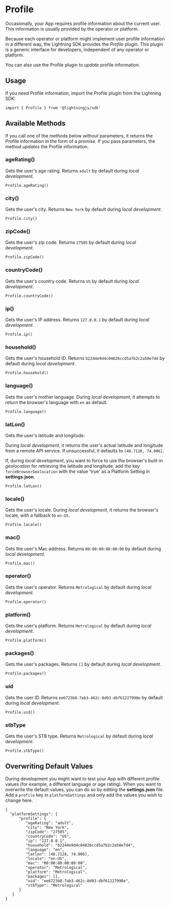 # Profile

Occasionally, your App requires profile information about the current user. This information is usually provided by the operator or platform.

Because each operator or platform might implement user profile information in a different way, the Lightning SDK provides the *Profile* plugin. This plugin is a generic interface for developers, independent of any operator or platform.

You can also use the Profile plugin to *update* profile information.

## Usage

If you need Profile information, import the Profile plugin from the Lightning SDK:

```
import { Profile } from '@lightningjs/sdk'
```

## Available Methods

If you call one of the methods below *without* parameters, it returns the Profile information in the form of a *promise*. If you pass parameters, the method *updates* the Profile information.

### ageRating()

Gets the user's age rating. Returns `adult` by default during *local development*.

```
Profile.ageRating()
```

### city()

Gets the user's city. Returns `New York` by default during *local development*.

```
Profile.city()
```

### zipCode()

Gets the user's zip code. Returns `27505` by default during *local development*.

```
Profile.zipCode()
```

### countryCode()

Gets the user's country code. Returns `US` by default during *local development*.

```
Profile.countryCode()
```

### ip()

Gets the user's IP address. Returns `127.0.0.1` by default during *local development*.

```
Profile.ip()
```

### household()

Gets the user's household ID. Returns `b2244e9d4c04826ccd5a7b2c2a50e7d4` by default during *local development*.

```
Profile.household()
```

### language()

Gets the user's mother language. During *local development*, it attempts to return the browser's language with `en` as default.

```
Profile.language()
```

### latLon()

Gets the user's latitude and longitude.

During *local development*, it returns the user's actual latitude and longitude from a remote API service. If unsuccessful, it defaults to `[40.7128, 74.006]`.

If, during *local development*, you want to force to use the browser's built-in *geolocation* for retrieving the latitude and longitude, add the key `forceBrowserGeolocation` with the value 'true' as a Platform Setting in **settings.json**.

```
Profile.latLon()
```

### locale()

Gets the user's locale. During *local development*, it returns the browser's locale, with a fallback to `en-US`.

```
Profile.locale()
```

### mac()

Gets the user's Mac address. Returns `00:00:00:00:00:00` by default during *local development*.

```
Profile.mac()
```

### operator()

Gets the user's operator. Returns `Metrological` by default during *local development*.

```
Profile.operator()
```

### platform()

Gets the user's platform. Returns `Metrological` by default during *local development*.

```
Profile.platform()
```

### packages()

Gets the user's packages. Returns `[]` by default during *local development*.

```
Profile.packages()
```

### uid

Gets the user ID. Returns `ee6723b8-7ab3-462c-8d93-dbf61227998e` by default during *local development*.

```
Profile.uid()
```

### stbType

Gets the user's STB type. Returns `Metrological` by default during *local development*.

```
Profile.stbType()
```

## Overwriting Default Values

During development you might want to test your App with different profile values (for example, a different language or age rating).
When you want to overwrite the default values, you can do so by editing the **settings.json** file.
Add a `profile` key in `platformSettings` and only add the values you wish to change here.

```
{
  "platformSettings": {
      "profile": {
         "ageRating": "adult",
         "city": "New York",
         "zipCode": "27505",
         "countryCode": "US",
         "ip": "127.0.0.1",
         "household": "b2244e9d4c04826ccd5a7b2c2a50e7d4",
         "language": "en",
         "latlon": [40.7128, 74.006],
         "locale": "en-US",
         "mac": "00:00:00:00:00:00",
         "operator": "Metrological",
         "platform": "Metrological",
         "packages": [],
         "uid": "ee6723b8-7ab3-462c-8d93-dbf61227998e",
         "stbType": "Metrological"
      }
   }
}
```
